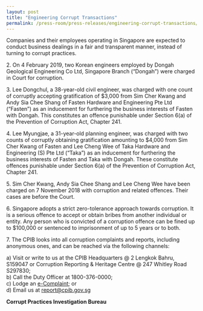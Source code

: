 ```yaml
---
layout: post
title: "Engineering Corrupt Transactions"
permalink: /press-room/press-releases/engineering-corrupt-transactions/
---
```

Companies and their employees operating in Singapore are expected to conduct business dealings in a fair and transparent manner, instead of turning to corrupt practices. 

2\.        On 4 February 2019, two Korean engineers employed by Dongah Geological Engineering Co Ltd, Singapore Branch (“Dongah”) were charged in Court for corruption. 

3\.         Lee Dongchul, a 38-year-old civil engineer, was charged with one count of corruptly accepting gratification of $3,000 from Sim Cher Kwang and Andy Sia Chee Shang of Fasten Hardware and Engineering Pte Ltd (“Fasten”) as an inducement for furthering the business interests of Fasten with Dongah. This constitutes an offence punishable under Section 6(a) of the Prevention of Corruption Act, Chapter 241.

4\.         Lee Myungjae, a 31-year-old planning engineer, was charged with two counts of corruptly obtaining gratification amounting to $4,000 from Sim Cher Kwang of Fasten and Lee Cheng Wee of Taka Hardware and Engineering (S) Pte Ltd (“Taka”) as an inducement for furthering the business interests of Fasten and Taka with Dongah. These constitute offences punishable under Section 6(a) of the Prevention of Corruption Act, Chapter 241.

5\.         Sim Cher Kwang, Andy Sia Chee Shang and Lee Cheng Wee have been charged on 7 November 2018 with corruption and related offences. Their cases are before the Court. 

6\.         Singapore adopts a strict zero-tolerance approach towards corruption. It is a serious offence to accept or obtain bribes from another individual or entity. Any person who is convicted of a corruption offence can be fined up to $100,000 or sentenced to imprisonment of up to 5 years or to both.

7\.         The CPIB looks into all corruption complaints and reports, including anonymous ones, and can be reached via the following channels:

a) Visit or write to us at the CPIB Headquarters @ 2 Lengkok Bahru, S159047 or Corruption Reporting & Heritage Centre @ 247 Whitley Road S297830;<br />
b) Call the Duty Officer at 1800-376-0000;<br />
c) Lodge an [e-Complaint](/e-services/e-complaint-for-corrupt-conduct); or<br>
d) Email us at <a class="spamspan" href="mailto:report@cpib.gov.sg">report@cpib.gov.sg</a>

**Corrupt Practices Investigation Bureau**
